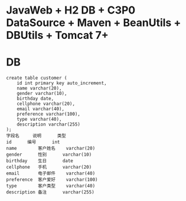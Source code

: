 # JavaWeb + H2 DB + C3P0 DataSource + Maven + BeanUtils + DBUtils + Tomcat 7+
# DB
	create table customer (
		id int primary key auto_increment,
		name varchar(20),
		gender varchar(10),
		birthday date,
		cellphone varchar(20),
		email varchar(40),
		preference varchar(100),
		type varchar(40),
		description varchar(255)
	);
	字段名		说明		类型
	id		编号		int
	name		客户姓名	varchar(20)
	gender		性别		varchar(10)
	birthday	生日		date
	cellphone	手机		varchar(20)
	email		电子邮件	varchar(40)
	preference	客户爱好	varchar(100)
	type		客户类型	varchar(40)
	description	备注		varchar(255)

